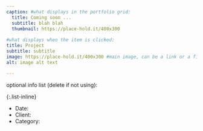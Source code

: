 ```yaml
---
caption: #what displays in the portfolio grid:
  title: Coming soon ...
  subtitle: blah blah
  thumbnail: https://place-hold.it/400x300
  
#what displays when the item is clicked:
title: Project
subtitle: subtitle
image: https://place-hold.it/400x300 #main image, can be a link or a file in assets/img/portfolio
alt: image alt text

---
```



optional info list (delete if not using):

{:.list-inline} 
- Date: 
- Client: 
- Category: 

